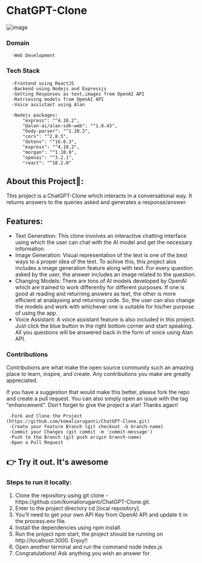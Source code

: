 # ChatGPT-Clone
![image](https://user-images.githubusercontent.com/95839946/236529780-6c121218-c4e6-4b5c-8f28-6e6f928c5861.png)


### Domain 
      
      -Web Development
### Tech Stack 

      -Frontend using ReactJS
      -Backend using Nodejs and Expressjs
      -Getting Responses as text,images from OpenAI API
      -Retrieving models from OpenAI API
      -Voice assistant using Alan
      
      -Nodejs packages:
          "express": "^4.18.2",
          "@alan-ai/alan-sdk-web": "^1.8.43",
          "body-parser": "^1.20.2",
          "cors": "^2.8.5",
          "dotenv": "^16.0.3",
          "express": "^4.18.2",
          "morgan": "^1.10.0",
          "openai": "^3.2.1",
          "react": "^18.2.0"
         

## About this Project🤔:
This project is a ChatGPT-Clone which interacts in a conversational way. It returns answers to the queries asked and generates a response/answer.

## Features:
   
   * Text Generation: This clone involves an interactive chatting interface using which the user can chat with the AI model and get the necessary information.
   * Image Generation: Visual representation of the text is one of the best ways to a proper idea of the text. To achive this, this project alos includes a image generation feature along with text. For every question asked by the user, the answer includes an image related to the question.
   * Changing Models: There are tons of AI models developed by OpenAI which are trained to work differently for different purposes. If one is good at reading and returning answers as text, the other is more efficient at analaysing and returning code. So, the user can also change the models and work with whichever one is suitable for his/her purpose of using the app.
   * Voice Assistant: A voice assistant feature is also included in this project. Just click the blue button in the right bottom corner and start speaking. All you questions will be answered back in the form of voice using Alan API.

### Contributions

     
Contributions are what make the open source community such an amazing place to learn, inspire, and create. Any contributions you make are greatly appreciated.

If you have a suggestion that would make this better, please fork the repo and create a pull request. You can also simply open an issue with the tag "enhancement". Don't forget to give the project a star! Thanks again!
     
     -Fork and Clone the Project (https://github.com/komalioruganti/ChatGPT-Clone.git)
     -Create your Feature Branch (git checkout -b branch-name)
     -Commit your Changes (git commit -m 'commit-message')
     -Push to the Branch (git push origin branch-name)
     -Open a Pull Request
  
   
## 👉 Try it out. It's awesome

<h3> Steps to run it locally: </h3>
  <ol>
<li>Clone the repository using git clone -https://github.com/komalioruganti/ChatGPT-Clone.git. </li>
<li> Enter to the project directory cd [local repository]. </li>
<li> You'll need to get your own API Key from OpenAI API and update it in the process.env file.</li>
<li> Install the dependencies using npm install.</li>
<li> Run the project npm start, the project should be running on http://localhost:3000. Enjoy!!</li>
 <li> Open another terminal and run the command node index.js </li>
  <li> Congratulations! Ask anything you wish an answer for. </li>
</ol>
